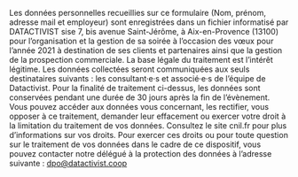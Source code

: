 Les données personnelles recueillies sur ce formulaire (Nom, prénom, adresse mail et employeur) sont enregistrées dans un fichier informatisé par DATACTIVIST sise 7, bis avenue Saint-Jérôme, à Aix-en-Provence (13100) pour l’organisation et la gestion de sa soirée à l’occasion des vœux pour l’année 2021 à destination de ses clients et partenaires ainsi que la gestion de la prospection commerciale. La base légale du traitement est l’intérêt légitime.
Les données collectées seront communiquées aux seuls destinataires suivants : les consultant·e·s et associé·e·s de l’équipe de Datactivist.
Pour la finalité de traitement ci-dessus, les données sont conservées pendant une durée de 30 jours après la fin de l’évènement.
Vous pouvez accéder aux données vous concernant, les rectifier, vous opposer à ce traitement, demander leur effacement ou exercer votre droit à la limitation du traitement de vos données.
Consultez le site cnil.fr pour plus d’informations sur vos droits.
Pour exercer ces droits ou pour toute question sur le traitement de vos données dans le cadre de ce dispositif, vous pouvez contacter notre délégué à la protection des données à l’adresse suivante : dpo@datactivist.coop
